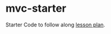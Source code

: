 # mvc-starter

Starter Code to follow along [lesson plan](https://make-school-courses.github.io/MOB-1.2-Introduction-to-iOS-Development/#/Lessons/05-Intro-to-MVC/README).
